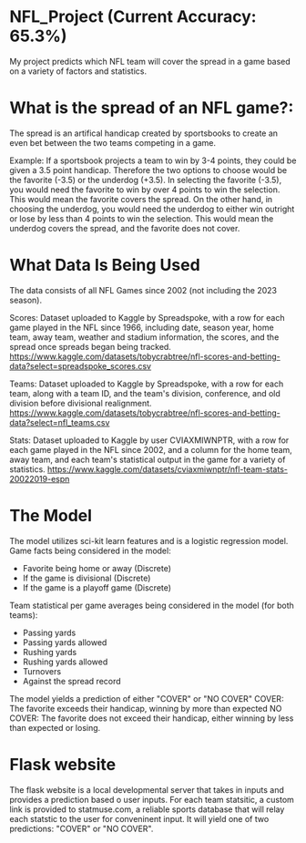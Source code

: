 # NFL_Project (Current Accuracy: 65.3%)

My project predicts which NFL team will cover the spread in a game based on a variety of factors and statistics. 

# What is the spread of an NFL game?: 
The spread is an artifical handicap created by sportsbooks to create an even bet between the two teams competing in a game. 

Example: If a sportsbook projects a team to win by 3-4 points, they could be given a 3.5 point handicap. Therefore the two options to choose would be the favorite (-3.5) or the underdog (+3.5). In selecting the favorite (-3.5), you would need the favorite to win by over 4 points to win the selection. This would mean the favorite covers the spread. On the other hand, in choosing the underdog, you would need the underdog to either win outright or lose by less than 4 points to win the selection. This would mean the underdog covers the spread, and the favorite does not cover.

# What Data Is Being Used
The data consists of all NFL Games since 2002 (not including the 2023 season).

Scores: Dataset uploaded to Kaggle by Spreadspoke, with a row for each game played in the NFL since 1966, including date, season year, home team, away team, weather and stadium information, the scores, and the spread once spreads began being tracked. https://www.kaggle.com/datasets/tobycrabtree/nfl-scores-and-betting-data?select=spreadspoke_scores.csv

Teams:  Dataset uploaded to Kaggle by Spreadspoke, with a row for each team, along with a team ID, and the team's division, conference, and old division before divisional realignment.
https://www.kaggle.com/datasets/tobycrabtree/nfl-scores-and-betting-data?select=nfl_teams.csv

Stats: Dataset uploaded to Kaggle by user CVIAXMIWNPTR, with a row for each game played in the NFL since 2002, and a column for the home team, away team, and each team's statistical output in the game for a variety of statistics. https://www.kaggle.com/datasets/cviaxmiwnptr/nfl-team-stats-20022019-espn

# The Model
The model utilizes sci-kit learn features and is a logistic regression model. 
Game facts being considered in the model:
- Favorite being home or away (Discrete)
- If the game is divisional (Discrete)
- If the game is a playoff game (Discrete)

Team statistical per game averages being considered in the model (for both teams):
- Passing yards
- Passing yards allowed
- Rushing yards
- Rushing yards allowed
- Turnovers
- Against the spread record

The model yields a prediction of either "COVER" or "NO COVER"
COVER: The favorite exceeds their handicap, winning by more than expected
NO COVER: The favorite does not exceed their handicap, either winning by less than expected or losing.

# Flask website
The flask website is a local developmental server that takes in inputs and provides a prediction based o user inputs. For each team statsitic, a custom link is provided to statmuse.com, a reliable sports database that will relay each statstic to the user for conveninent input. It will yield one of two predictions: "COVER" or "NO COVER".


